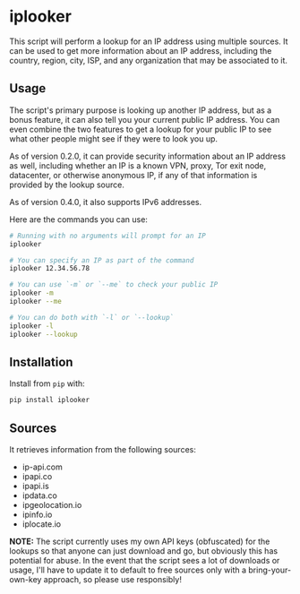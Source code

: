 # iplooker

This script will perform a lookup for an IP address using multiple sources. It can be used to get more information about an IP address, including the country, region, city, ISP, and any organization that may be associated to it.

## Usage

The script's primary purpose is looking up another IP address, but as a bonus feature, it can also tell you your current public IP address. You can even combine the two features to get a lookup for your public IP to see what other people might see if they were to look you up.

As of version 0.2.0, it can provide security information about an IP address as well, including whether an IP is a known VPN, proxy, Tor exit node, datacenter, or otherwise anonymous IP, if any of that information is provided by the lookup source.

As of version 0.4.0, it also supports IPv6 addresses.

Here are the commands you can use:

```bash
# Running with no arguments will prompt for an IP
iplooker

# You can specify an IP as part of the command
iplooker 12.34.56.78

# You can use `-m` or `--me` to check your public IP
iplooker -m
iplooker --me

# You can do both with `-l` or `--lookup`
iplooker -l
iplooker --lookup
```

## Installation

Install from `pip` with:

```bash
pip install iplooker
```

## Sources

It retrieves information from the following sources:

- ip-api.com
- ipapi.co
- ipapi.is
- ipdata.co
- ipgeolocation.io
- ipinfo.io
- iplocate.io

**NOTE:** The script currently uses my own API keys (obfuscated) for the lookups so that anyone can just download and go, but obviously this has potential for abuse. In the event that the script sees a lot of downloads or usage, I'll have to update it to default to free sources only with a bring-your-own-key approach, so please use responsibly!
